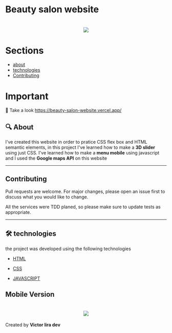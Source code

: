 # Beauty salon website
<h1 align="center" >
    <img src="https://ik.imagekit.io/mcvhbcq4zu/Animated_GIF-downsized_large_HGIKaQxa_.gif">
</h1>

# Sections
- [about](#-About)
- [technologies](#-technologies)
- [Contributing](#-Contributing)

# Important

:key: Take a look https://beauty-salon-website.vercel.app/

## :mag: About
I've created this website in order to pratice CSS flex box and HTML semantic elements, in this project I've learned how to make a **3D slider** using just  CSS. I've learned how to make a **menu mobile** using javascript and I used the **Google maps API** on this website

---

## Contributing
Pull requests are welcome. For major changes, please open an issue first to discuss what you would like to change.

All the services were TDD planed, so please make sure to update tests as appropriate.

---
 
## 🛠 technologies
the project was developed using the following technologies
- [HTML](https://developer.mozilla.org/en-US/docs/Web/HTML)
- [CSS](https://developer.mozilla.org/en-US/docs/Web/CSS)

- [JAVASCRIPT](https://www.javascript.com/)

## Mobile Version

<h1 align="center" >
    <img src="https://ik.imagekit.io/mcvhbcq4zu/Animated_GIF-downsized_large__2__XZ2JF_nwX.gif">
</h1>

Created by **Victor lira dev**
